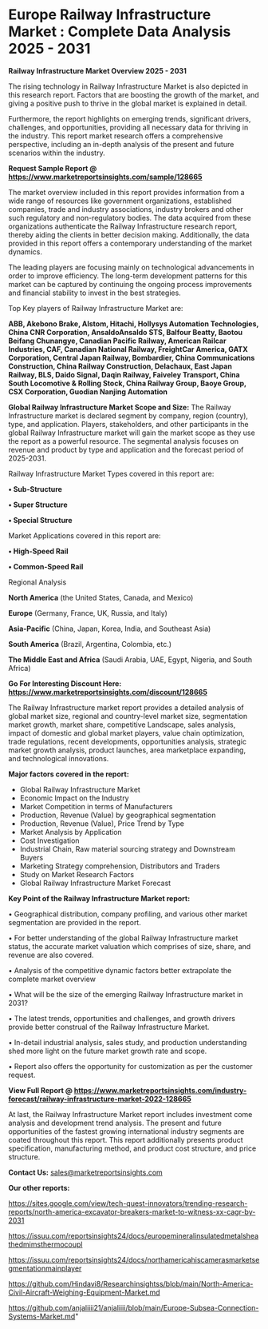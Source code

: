 # Europe Railway Infrastructure Market : Complete Data Analysis 2025 - 2031

<Strong> Railway Infrastructure Market Overview 2025 - 2031</strong>

The rising technology in Railway Infrastructure Market is also depicted in this research report. Factors that are boosting the growth of the market, and giving a positive push to thrive in the global market is explained in detail.

Furthermore, the report highlights on emerging trends, significant drivers, challenges, and opportunities, providing all necessary data for thriving in the industry. This report market research offers a comprehensive perspective, including an in-depth analysis of the present and future scenarios within the industry.

<strong>Request Sample Report @ <a href=https://www.marketreportsinsights.com/sample/128665>https://www.marketreportsinsights.com/sample/128665</a></strong>

The market overview included in this report provides information from a wide range of resources like government organizations, established companies, trade and industry associations, industry brokers and other such regulatory and non-regulatory bodies. The data acquired from these organizations authenticate the Railway Infrastructure research report, thereby aiding the clients in better decision making. Additionally, the data provided in this report offers a contemporary understanding of the market dynamics.

The leading players are focusing mainly on technological advancements in order to improve efficiency. The long-term development patterns for this market can be captured by continuing the ongoing process improvements and financial stability to invest in the best strategies.

Top Key players of Railway Infrastructure Market are:

<strong>ABB, Akebono Brake, Alstom, Hitachi, Hollysys Automation Technologies, China CNR Corporation, AnsaldoAnsaldo STS, Balfour Beatty, Baotou Beifang Chunangye, Canadian Pacific Railway, American Railcar Industries, CAF, Canadian National Railway, FreightCar America, GATX Corporation, Central Japan Railway, Bombardier, China Communications Construction, China Railway Construction, Delachaux, East Japan Railway, BLS, Daido Signal, Daqin Railway, Faiveley Transport, China South Locomotive & Rolling Stock, China Railway Group, Baoye Group, CSX Corporation, Guodian Nanjing Automation</strong>

<strong><b>Global Railway Infrastructure Market Scope and Size:</b></strong>
The Railway Infrastructure market is declared segment by company, region (country), type, and application. Players, stakeholders, and other participants in the global Railway Infrastructure market will gain the market scope as they use the report as a powerful resource. The segmental analysis focuses on revenue and product by type and application and the forecast period of 2025-2031.

Railway Infrastructure Market Types covered in this report are:

<strong>• Sub-Structure

• Super Structure

• Special Structure</strong>

Market Applications covered in this report are:

<strong>• High-Speed Rail

• Common-Speed Rail</strong> 

Regional Analysis

<strong>North America</strong> (the United States, Canada, and Mexico)

<strong>Europe</strong> (Germany, France, UK, Russia, and Italy)

<strong>Asia-Pacific</strong> (China, Japan, Korea, India, and Southeast Asia)

<strong>South America</strong> (Brazil, Argentina, Colombia, etc.)

<strong>The Middle East and Africa</strong> (Saudi Arabia, UAE, Egypt, Nigeria, and South Africa)

<strong>Go For Interesting Discount Here: <a href=https://www.marketreportsinsights.com/discount/128665>https://www.marketreportsinsights.com/discount/128665</a></strong>

The Railway Infrastructure market report provides a detailed analysis of global market size, regional and country-level market size, segmentation market growth, market share, competitive Landscape, sales analysis, impact of domestic and global market players, value chain optimization, trade regulations, recent developments, opportunities analysis, strategic market growth analysis, product launches, area marketplace expanding, and technological innovations.

<strong><b>Major factors covered in the report:</b></strong>
<ul>
  <li>Global Railway Infrastructure Market </li>
  <li>Economic Impact on the Industry</li>
  <li>Market Competition in terms of Manufacturers</li>
  <li>Production, Revenue (Value) by geographical segmentation</li>
  <li>Production, Revenue (Value), Price Trend by Type</li>
  <li>Market Analysis by Application</li>
  <li>Cost Investigation</li>
  <li>Industrial Chain, Raw material sourcing strategy and Downstream Buyers</li>
  <li>Marketing Strategy comprehension, Distributors and Traders</li>
  <li>Study on Market Research Factors</li>
  <li>Global Railway Infrastructure Market Forecast</li>
</ul>

<strong><b>Key Point of the Railway Infrastructure Market report:</b></strong>

• Geographical distribution, company profiling, and various other market segmentation are provided in the report.

• For better understanding of the global Railway Infrastructure market status, the accurate market valuation which comprises of size, share, and revenue are also covered.

• Analysis of the competitive dynamic factors better extrapolate the complete market overview

• What will be the size of the emerging Railway Infrastructure market in 2031?

• The latest trends, opportunities and challenges, and growth drivers provide better construal of the Railway Infrastructure Market.

• In-detail industrial analysis, sales study, and production understanding shed more light on the future market growth rate and scope.

• Report also offers the opportunity for customization as per the customer request.

<strong><b>View Full Report @ <a href=https://www.marketreportsinsights.com/industry-forecast/railway-infrastructure-market-2022-128665>https://www.marketreportsinsights.com/industry-forecast/railway-infrastructure-market-2022-128665</a></b></strong>


At last, the Railway Infrastructure Market report includes investment come analysis and development trend analysis. The present and future opportunities of the fastest growing international industry segments are coated throughout this report. This report additionally presents product specification, manufacturing method, and product cost structure, and price structure.

<strong>Contact Us:</strong>
sales@marketreportsinsights.com

<strong>Our other reports:</strong>

<a href=https://sites.google.com/view/tech-quest-innovators/trending-research-reports/north-america-excavator-breakers-market-to-witness-xx-cagr-by-2031>https://sites.google.com/view/tech-quest-innovators/trending-research-reports/north-america-excavator-breakers-market-to-witness-xx-cagr-by-2031</a>

<a href=https://issuu.com/reportsinsights24/docs/europemineralinsulatedmetalsheathedmimsthermocoupl>https://issuu.com/reportsinsights24/docs/europemineralinsulatedmetalsheathedmimsthermocoupl</a>

<a href=https://issuu.com/reportsinsights24/docs/northamericahiscamerasmarketsegmentationmainplayer>https://issuu.com/reportsinsights24/docs/northamericahiscamerasmarketsegmentationmainplayer</a>

<a href=https://github.com/Hindavi8/Researchinsightss/blob/main/North-America-Civil-Aircraft-Weighing-Equipment-Market.md>https://github.com/Hindavi8/Researchinsightss/blob/main/North-America-Civil-Aircraft-Weighing-Equipment-Market.md</a>

<a href=https://github.com/anjaliiii21/anjaliiii/blob/main/Europe-Subsea-Connection-Systems-Market.md>https://github.com/anjaliiii21/anjaliiii/blob/main/Europe-Subsea-Connection-Systems-Market.md</a>"
